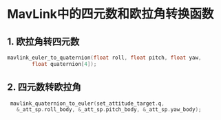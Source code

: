 # MavLink中的四元数和欧拉角转换函数

## 1. 欧拉角转四元数

```cpp
mavlink_euler_to_quaternion(float roll, float pitch, float yaw, 
        float quaternion[4]);
```

## 2. 四元数转欧拉角

```cpp
 mavlink_quaternion_to_euler(set_attitude_target.q,
   &_att_sp.roll_body, &_att_sp.pitch_body, &_att_sp.yaw_body);

